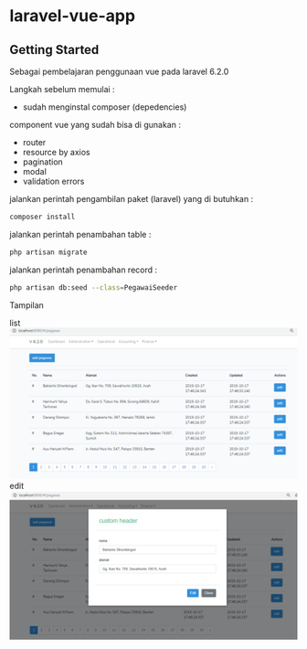 # laravel-vue-app

## Getting Started

Sebagai pembelajaran penggunaan vue pada laravel 6.2.0

Langkah sebelum memulai :
- sudah menginstal composer (depedencies)

component vue yang sudah bisa di gunakan :
- router
- resource by axios
- pagination
- modal
- validation errors

jalankan perintah pengambilan paket (laravel) yang di butuhkan :
```bash
composer install
```

jalankan perintah penambahan table :
```bash
php artisan migrate
```

jalankan perintah penambahan record :
```bash
php artisan db:seed --class=PegawaiSeeder
```

Tampilan

list
![home](https://github.com/maulana20/laravel-vue-app/blob/master/image/home.png)
edit
![edit](https://github.com/maulana20/laravel-vue-app/blob/master/image/edit.png)
